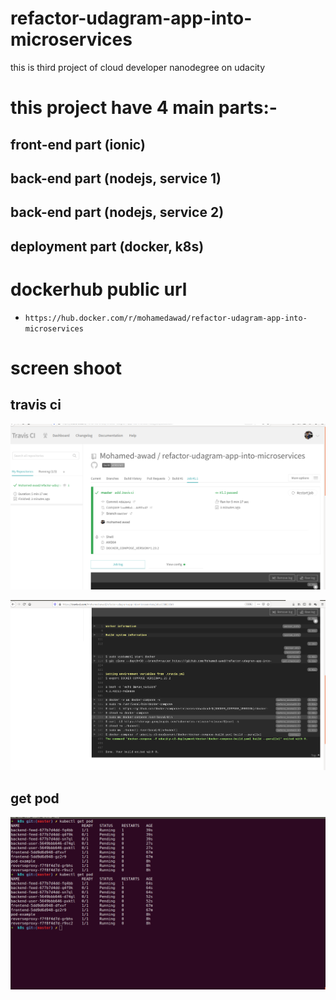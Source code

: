 # refactor-udagram-app-into-microservices
this is third project of cloud developer nanodegree on udacity

# this project have 4 main parts:-

## front-end part (ionic)
## back-end part (nodejs, service 1) 
## back-end part (nodejs, service 2)
## deployment part (docker, k8s)


# dockerhub public url

* `https://hub.docker.com/r/mohamedawad/refactor-udagram-app-into-microservices`

# screen shoot 

## travis ci

![alt text](https://github.com/Mohamed-awad/refactor-udagram-app-into-microservices/blob/master/images/travis1.png)

![alt text](https://github.com/Mohamed-awad/refactor-udagram-app-into-microservices/blob/master/images/travis2.png)

## get pod 

![alt text](https://github.com/Mohamed-awad/refactor-udagram-app-into-microservices/blob/master/images/pod.png)